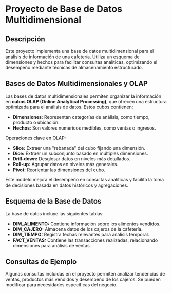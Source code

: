 # Proyecto de Base de Datos Multidimensional

## Descripción
Este proyecto implementa una base de datos multidimensional para el análisis de información de una cafetería. Utiliza un esquema de dimensiones y hechos para facilitar consultas analíticas, optimizando el desempeño mediante técnicas de almacenamiento estructurado.

## Bases de Datos Multidimensionales y OLAP
Las bases de datos multidimensionales permiten organizar la información en **cubos OLAP (Online Analytical Processing)**, que ofrecen una estructura optimizada para el análisis de datos. Estos cubos contienen:
- **Dimensiones**: Representan categorías de análisis, como tiempo, producto o ubicación.
- **Hechos**: Son valores numéricos medibles, como ventas o ingresos.

Operaciones clave en OLAP:
- **Slice:** Extraer una "rebanada" del cubo fijando una dimensión.
- **Dice:** Extraer un subconjunto basado en múltiples dimensiones.
- **Drill-down:** Desglosar datos en niveles más detallados.
- **Roll-up:** Agrupar datos en niveles más generales.
- **Pivot:** Reorientar las dimensiones del cubo.

Este modelo mejora el desempeño en consultas analíticas y facilita la toma de decisiones basada en datos históricos y agregaciones.

## Esquema de la Base de Datos
La base de datos incluye las siguientes tablas:
- **DIM_ALIMENTO:** Contiene información sobre los alimentos vendidos.
- **DIM_CAJERO:** Almacena datos de los cajeros de la cafetería.
- **DIM_TIEMPO:** Registra fechas relevantes para análisis temporal.
- **FACT_VENTAS:** Contiene las transacciones realizadas, relacionando dimensiones para análisis de ventas.

## Consultas de Ejemplo
Algunas consultas incluidas en el proyecto permiten analizar tendencias de ventas, productos más vendidos y desempeño de los cajeros. Se pueden modificar para necesidades específicas del negocio.

